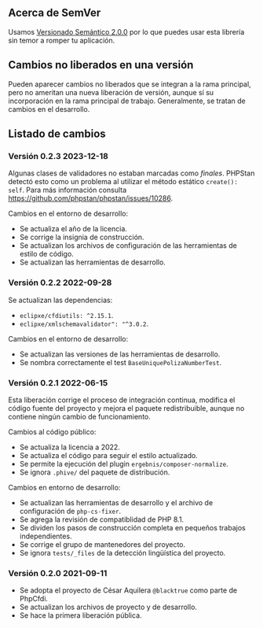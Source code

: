 ## Acerca de SemVer

Usamos [Versionado Semántico 2.0.0](SEMVER.md) por lo que puedes usar esta librería sin temor a romper tu aplicación.

## Cambios no liberados en una versión

Pueden aparecer cambios no liberados que se integran a la rama principal, pero no ameritan una nueva liberación de versión,
aunque sí su incorporación en la rama principal de trabajo. Generalmente, se tratan de cambios en el desarrollo.

## Listado de cambios

### Versión 0.2.3 2023-12-18

Algunas clases de validadores no estaban marcadas como *finales*.
PHPStan detectó esto como un problema al utilizar el método estático `create(): self`.
Para más información consulta <https://github.com/phpstan/phpstan/issues/10286>.

Cambios en el entorno de desarrollo:

- Se actualiza el año de la licencia.
- Se corrige la insignia de construcción.
- Se actualizan los archivos de configuración de las herramientas de estilo de código.
- Se actualizan las herramientas de desarrollo.

### Versión 0.2.2 2022-09-28

Se actualizan las dependencias:

- `eclipxe/cfdiutils: ^2.15.1`.
- `eclipxe/xmlschemavalidator": "^3.0.2`.

Cambios en el entorno de desarrollo:

- Se actualizan las versiones de las herramientas de desarrollo.
- Se nombra correctamente el test `BaseUniquePolizaNumberTest`.

### Versión 0.2.1 2022-06-15

Esta liberación corrige el proceso de integración continua, modifica el código fuente del proyecto y
mejora el paquete redistribuible, aunque no contiene ningún cambio de funcionamiento.

Cambios al código público:

- Se actualiza la licencia a 2022.
- Se actualiza el código para seguir el estilo actualizado.
- Se permite la ejecución del plugin `ergebnis/composer-normalize`.
- Se ignora `.phive/` del paquete de distribución.

Cambios en entorno de desarrollo:

- Se actualizan las herramientas de desarrollo y el archivo de configuración de `php-cs-fixer`.
- Se agrega la revisión de compatiblidad de PHP 8.1.
- Se dividen los pasos de construcción completa en pequeños trabajos independientes.
- Se corrige el grupo de mantenedores del proyecto.
- Se ignora `tests/_files` de la detección lingüística del proyecto.

### Versión 0.2.0 2021-09-11

- Se adopta el proyecto de César Aquilera `@blacktrue` como parte de PhpCfdi.
- Se actualizan los archivos de proyecto y de desarrollo.
- Se hace la primera liberación pública.
